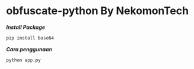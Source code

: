 # obfuscate-python By NekomonTech

***Install Package***
```bash
pip install base64
```
***Cara penggunaan***
```python
python app.py
```
